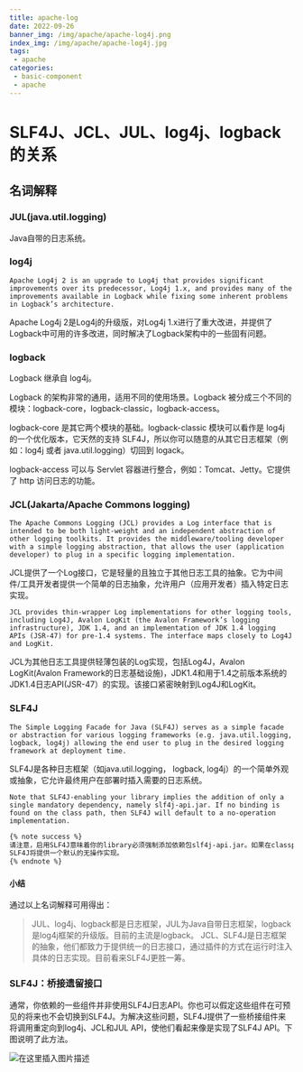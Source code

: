 ```yaml
---
title: apache-log
date: 2022-09-26
banner_img: /img/apache/apache-log4j.png
index_img: /img/apache/apache-log4j.jpg
tags: 
 - apache
categories:
 - basic-component
 - apache
---
```

# SLF4J、JCL、JUL、log4j、logback的关系

## 名词解释

###   JUL(java.util.logging)

  Java自带的日志系统。

### log4j

`Apache Log4j 2 is an upgrade to Log4j that provides significant improvements over its predecessor, Log4j 1.x, and provides many of the improvements available in Logback while fixing some inherent problems in Logback’s architecture.`

Apache Log4j 2是Log4j的升级版，对Log4j 1.x进行了重大改进，并提供了Logback中可用的许多改进，同时解决了Logback架构中的一些固有问题。

### logback

Logback 继承自 log4j。

Logback 的架构非常的通用，适用不同的使用场景。Logback 被分成三个不同的模块：logback-core，logback-classic，logback-access。

logback-core 是其它两个模块的基础。logback-classic 模块可以看作是 log4j 的一个优化版本，它天然的支持 SLF4J，所以你可以随意的从其它日志框架（例如：log4j 或者 java.util.logging）切回到 logack。

logback-access 可以与 Servlet 容器进行整合，例如：Tomcat、Jetty。它提供了 http 访问日志的功能。

### JCL(Jakarta/Apache Commons logging)

`The Apache Commons Logging (JCL) provides a Log interface that is intended to be both light-weight and an independent abstraction of other logging toolkits. It provides the middleware/tooling developer with a simple logging abstraction, that allows the user (application developer) to plug in a specific logging implementation.`

JCL提供了一个Log接口，它是轻量的且独立于其他日志工具的抽象。它为中间件/工具开发者提供一个简单的日志抽象，允许用户（应用开发者）插入特定日志实现。

`JCL provides thin-wrapper Log implementations for other logging tools, including Log4J, Avalon LogKit (the Avalon Framework’s logging infrastructure), JDK 1.4, and an implementation of JDK 1.4 logging APIs (JSR-47) for pre-1.4 systems. The interface maps closely to Log4J and LogKit.`

JCL为其他日志工具提供轻薄包装的Log实现，包括Log4J，Avalon LogKit(Avalon Framework的日志基础设施)，JDK1.4和用于1.4之前版本系统的JDK1.4日志API(JSR-47）的实现。该接口紧密映射到Log4J和LogKit。

### SLF4J

`The Simple Logging Facade for Java (SLF4J) serves as a simple facade or abstraction for various logging frameworks (e.g. java.util.logging, logback, log4j) allowing the end user to plug in the desired logging framework at deployment time.`

SLF4J是各种日志框架（如java.util.logging， logback, log4j）的一个简单外观或抽象，它允许最终用户在部署时插入需要的日志系统。

`Note that SLF4J-enabling your library implies the addition of only a single mandatory dependency, namely slf4j-api.jar. If no binding is found on the class path, then SLF4J will default to a no-operation implementation.`

```markdown
{% note success %}
请注意，启用SLF4J意味着你的library必须强制添加依赖包slf4j-api.jar。如果在classpath中没有与之绑定的实现，
SLF4J将提供一个默认的无操作实现。
{% endnote %}
```

#### 小结

通过以上名词解释可用得出：

> JUL、log4j、logback都是日志框架，JUL为Java自带日志框架，logback是log4j框架的升级版。目前的主流是logback。
> JCL、SLF4J是日志框架的抽象，他们都致力于提供统一的日志接口，通过插件的方式在运行时注入具体的日志实现。目前看来SLF4J更胜一筹。

### SLF4J：桥接遗留接口

通常，你依赖的一些组件并非使用SLF4J日志API。你也可以假定这些组件在可预见的将来也不会切换到SLF4J。为解决这些问题，SLF4J提供了一些桥接组件来将调用重定向到log4j、JCL和JUL API，使他们看起来像是实现了SLF4J API。下图说明了此方法。

![在这里插入图片描述](https://tva1.sinaimg.cn/large/e6c9d24ely1h6gckhnmrtj216e0u0aiw.jpg)
